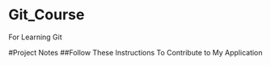 # Git_Course
For Learning Git




#Project Notes
##Follow These Instructions To Contribute to My Application
